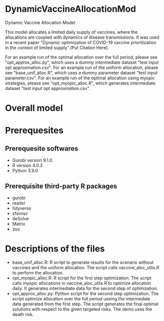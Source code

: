# DynamicVaccineAllocationMod
Dynamic Vaccine Allocation Model

This model allocates a limited daily supply of vaccines, where the allocations are coupled with dynamics of disease transmissions. It was used in a recent paper "Dynamic optimization of COVID-19 vaccine prioritization in the context of limited supply".(Put Citation Here).

For an example run of the optimal allocation over the full period, please see "opt_approx_alloc.py", which uses a dummy intermediate dataset "test input opt approxmation.csv". For an example run of the uniform allocation, please see "base_unif_alloc.R", which uses a dummy parameter dataset "test input parameter.csv". For an example run of the optimal allocation using myopic strategies, please see "opt_myopic_alloc.R", which generates intermediate dataset "test input opt approxmation.csv".

# Overall model


# Prerequesites
## Prerequesite softwares 
* Gurobi version 9.1.0.
* R version 4.0.3
* Python 3.9.0
## Prerequisite third-party R packages
* gurobi
* readxl
* tidyverse
* sfsmisc
* deSolve
* Matrix
* zoo

# Descriptions of the files
* base_unif_alloc.R: R script to generate results for the scenario without vaccines and the uniform allocation. The script calls vaccine_aloc_utlis.R to perform the allocation.
* opt_myopic_alloc.R: R script for the first step optimization. The script calls myopic allocations in vaccine_aloc_utlis.R to optimize allocatoin daily. It generates intermediate data for the second step of optimization.
* opt_approx_alloc.py: Python script for the second step optimization. The script optimize allocation over the full period useing the intermedate data generated from the first step. The script generates the final optimal solutions with respect to the given targeted risks. The demo uses the death risk.  


